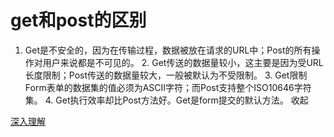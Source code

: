 # get和post的区别

1. Get是不安全的，因为在传输过程，数据被放在请求的URL中；Post的所有操作对用户来说都是不可见的。
   2. Get传送的数据量较小，这主要是因为受URL长度限制；Post传送的数据量较大，一般被默认为不受限制。
   3. Get限制Form表单的数据集的值必须为ASCII字符；而Post支持整个ISO10646字符集。
   4. Get执行效率却比Post方法好。Get是form提交的默认方法。 收起  






[深入理解](https://www.zhihu.com/question/28586791)